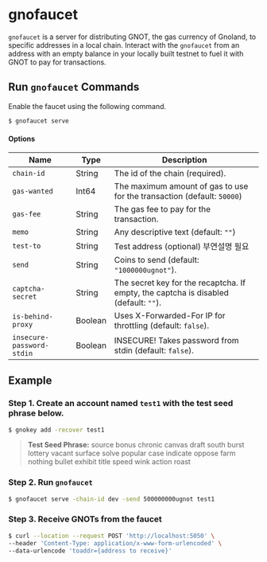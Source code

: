 # gnofaucet

`gnofaucet` is a server for distributing GNOT, the gas currency of Gnoland, to specific addresses in a local chain. Interact with the `gnofaucet` from an address with an empty balance in your locally built testnet to fuel it with GNOT to pay for transactions.

## Run `gnofaucet` Commands

Enable the faucet using the following command.&#x20;

```bash
$ gnofaucet serve
```

#### **Options**

| Name                      | Type    | Description                                                                          |
| ------------------------- | ------- |--------------------------------------------------------------------------------------|
| `chain-id`                | String  | The id of the chain (required).                                                      |
| `gas-wanted`              | Int64   | The maximum amount of gas to use for the transaction (default: `50000`)              |
| `gas-fee`                 | String  | The gas fee to pay for the transaction.                                              |
| `memo`                    | String  | Any descriptive text (default: `""`)                                                 |
| `test-to`                 | String  | Test address (optional) 부연설명 필요                                                      |
| `send`                    | String  | Coins to send (default: `"1000000ugnot"`).                                           |
| `captcha-secret`          | String  | The secret key for the recaptcha. If empty, the captcha is disabled (default: `""`). |
| `is-behind-proxy`         | Boolean | Uses X-Forwarded-For IP for throttling (default: `false`).                           |
| `insecure-password-stdin` | Boolean | INSECURE! Takes password from stdin (default: `false`).                              |

## Example

### **Step 1. Create an account named `test1` with the test seed phrase below.**

```bash
$ gnokey add -recover test1 
```

> **Test Seed Phrase:** source bonus chronic canvas draft south burst lottery vacant surface solve popular case indicate oppose farm nothing bullet exhibit title speed wink action roast

### **Step 2. Run `gnofaucet`**

```bash
$ gnofaucet serve -chain-id dev -send 500000000ugnot test1
```

### **Step 3. Receive GNOTs from the faucet**

```bash
$ curl --location --request POST 'http://localhost:5050' \
--header 'Content-Type: application/x-www-form-urlencoded' \
--data-urlencode 'toaddr={address to receive}'
```

